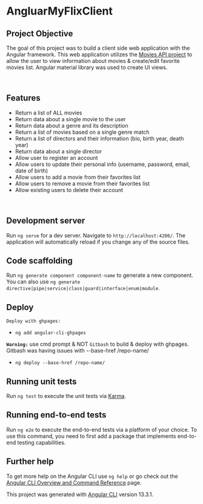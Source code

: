 # AngluarMyFlixClient

## Project Objective
The goal of this project was to build a client side web application with the Angular framework. This web application utilizes the [Movies API project](https://nickflixapi.herokuapp.com/documentation.html) to allow the user to view information about movies & create/edit favorite movies list. Angular material library was used to create UI views.

<br>

## Features
* Return a list of ALL movies
* Return data about a single movie to the user
* Return data about a genre and its description
* Return a list of movies based on a single genre match
* Return a list of directors and their information (bio, birth year, death year)
* Return data about a single director
* Allow user to register an account
* Allow users to update their personal info (username, password, email, date of birth)
* Allow users to add a movie from their favorites list
* Allow users to remove a movie from their favorites list
* Allow existing users to delete their account

<br>

## Development server

Run `ng serve` for a dev server. Navigate to `http://localhost:4200/`. The application will automatically reload if you change any of the source files.

## Code scaffolding

Run `ng generate component component-name` to generate a new component. You can also use `ng generate directive|pipe|service|class|guard|interface|enum|module`.

## Deploy

`Deploy with ghpages:`
* `ng add angular-cli-ghpages`

**`Warning:`** use cmd prompt & NOT `Gitbash` to build & deploy with ghpages. Gitbash was having issues with --base-href /repo-name/

* `ng deploy --base-href /repo-name/`

## Running unit tests

Run `ng test` to execute the unit tests via [Karma](https://karma-runner.github.io).

## Running end-to-end tests

Run `ng e2e` to execute the end-to-end tests via a platform of your choice. To use this command, you need to first add a package that implements end-to-end testing capabilities.

## Further help

To get more help on the Angular CLI use `ng help` or go check out the [Angular CLI Overview and Command Reference](https://angular.io/cli) page.


This project was generated with [Angular CLI](https://github.com/angular/angular-cli) version 13.3.1.